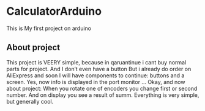 # CalculatorArduino
This is My first project on arduino

## About project
This project is VEERY simple, because in qaruantinue i cant buy normal parts for project.
And I don’t even have a button
But i already do order on AliExpress and soon I will have components to continue: 
buttons and a screen. 
Yes, now info is displayed in the port monitor ...
Okay, and now about project:
When you rotate one of encoders you change first or second number. And on display you see a result of summ.
Everything is very simple, but generally cool.

